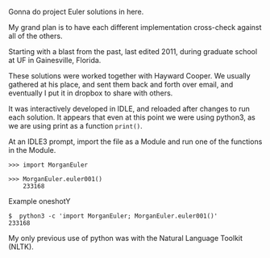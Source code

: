 Gonna do project Euler solutions in here.

My grand plan is to have each different implementation cross-check
against all of the others.

Starting with a blast from the past, last edited 2011,
during graduate school at UF in Gainesville, Florida.

These solutions were worked together with Hayward Cooper.
We usually gathered at his place, and sent them back and forth over email,
and eventually I put it in dropbox to share with others.

It was interactively developed in IDLE,
and reloaded after changes to run each solution.
It appears that even at this point we were using python3,
as we are using print as a function `print()`.

At an IDLE3 prompt, import the file as a Module and run one of the functions in the Module.
``` python3
>>> import MorganEuler

>>> MorganEuler.euler001()
    233168
```

Example oneshotY
``` console
$  python3 -c 'import MorganEuler; MorganEuler.euler001()'
233168
```

My only previous use of python was with the Natural Language Toolkit (NLTK).

